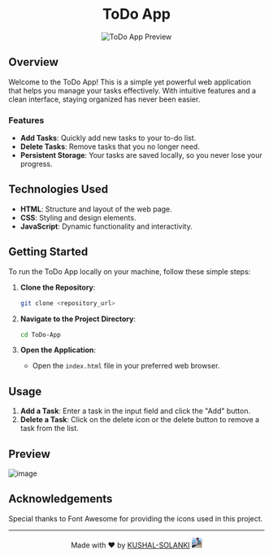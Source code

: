 <div align="center">
  <h1>ToDo App</h1>
  <img src="https://cdn-icons-png.flaticon.com/512/7692/7692809.png" alt="ToDo App Preview" width="100px">
</div>

## Overview
Welcome to the ToDo App! This is a simple yet powerful web application that helps you manage your tasks effectively. With intuitive features and a clean interface, staying organized has never been easier.

### Features
- **Add Tasks**: Quickly add new tasks to your to-do list.
- **Delete Tasks**: Remove tasks that you no longer need.
- **Persistent Storage**: Your tasks are saved locally, so you never lose your progress.

## Technologies Used
- **HTML**: Structure and layout of the web page.
- **CSS**: Styling and design elements.
- **JavaScript**: Dynamic functionality and interactivity.

## Getting Started
To run the ToDo App locally on your machine, follow these simple steps:

1. **Clone the Repository**: 
    ```bash
    git clone <repository_url>
    ```

2. **Navigate to the Project Directory**: 
    ```bash
    cd ToDo-App
    ```

3. **Open the Application**: 
    - Open the `index.html` file in your preferred web browser.

## Usage
1. **Add a Task**: Enter a task in the input field and click the "Add" button.
2. **Delete a Task**: Click on the delete icon or the delete button to remove a task from the list.

## Preview
![image](https://github.com/kushal-solanki/test/assets/114848773/21d31000-51cd-4d04-bbcf-fec1b10bec46)

## Acknowledgements
Special thanks to Font Awesome for providing the icons used in this project.

---

<p align="center">
  Made with ❤️ by <a href="https://github.com/kushal-solanki">KUSHAL-SOLANKI</a> <img src="https://github.com/kushal-solanki/todolist-vanilla-js/blob/main/assets/whatsapp-image-2024-03-29-at-44316-pm.jpeg" alt="#" width="20" height="20">
</p>
